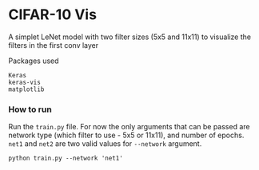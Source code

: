 # CIFAR-10 Vis

A simplet LeNet model with two filter sizes (5x5 and 11x11) to visualize the filters in the first conv layer


Packages used

```
Keras
keras-vis
matplotlib
```

### How to run

Run the `train.py` file. For now the only arguments that can be passed are network type (which filter to use - 5x5 or 11x11), and number of epochs.
`net1` and `net2` are two valid values for `--network` argument.

```
python train.py --network 'net1'
```


